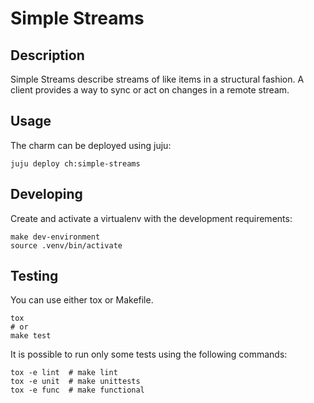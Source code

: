 # Simple Streams

## Description

Simple Streams describe streams of like items in a structural fashion.
A client provides a way to sync or act on changes in a remote stream.

## Usage

The charm can be deployed using juju:
```
juju deploy ch:simple-streams
```

## Developing

Create and activate a virtualenv with the development requirements:

    make dev-environment
    source .venv/bin/activate


## Testing

You can use either tox or Makefile.

    tox
    # or
    make test

It is possible to run only some tests using the following commands:

    tox -e lint  # make lint
    tox -e unit  # make unittests
    tox -e func  # make functional

